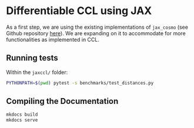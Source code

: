 # Differentiable CCL using JAX

As a first step, we are using the existing implementations of `jax_cosmo` (see Github repository [here](https://github.com/DifferentiableUniverseInitiative/jax_cosmo)). We are expanding on it to accommodate for more functionalities as implemented in CCL.

## Running tests

Within the `jaxccl/` folder:

```bash
PYTHONPATH=$(pwd) pytest -s benchmarks/test_distances.py
```

## Compiling the Documentation

```bash
mkdocs build
mkdocs serve
```
